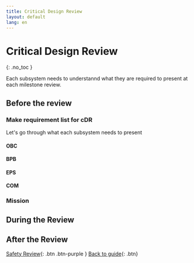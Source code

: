 ```yaml
---
title: Critical Design Review 
layout: default
lang: en
---
```


# Critical Design Review 
{: .no_toc }

Each subsystem needs to understannd what they are required to present at each milestone review.


## Before the review

### Make requirement list for cDR

Let's go through what each subsystem needs to present

#### OBC


#### BPB


#### EPS


#### COM


### Mission


## During the Review


## After the Review







[Safety Review]({{site.url}}/project-managers/pm-safety-review/){: .btn .btn-purple }
[Back to guide]({{site.url}}//pm/guide#how-to){: .btn}